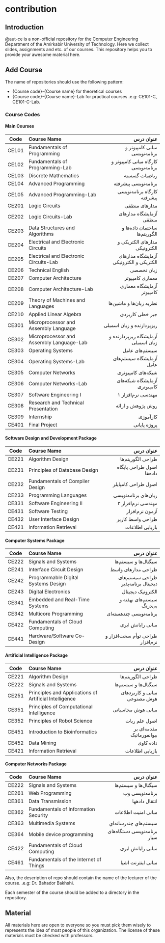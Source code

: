 # contribution
## Introduction
@aut-ce is a non-official repository for the Computer Engineering Department of the Amirkabir University of Technology.
Here we collect slides, assignments and etc. of our courses.
This repository helps you to provide your awesome material here.

## Add Course
The name of repositories should use the following pattern:
- {Course code}-{Course name} for theoretical courses
- {Course code}-{Course name}-Lab for practical courses
.e.g:
CE101-C, CE101-C-Lab.

### Course Codes
#### Main Courses
| Code  | Course Name                                  | عنوان درس                                 |
| ----- |:---------------------------------------------| -----------------------------------------:|
| CE101 | Fundamentals of Programming                  | مبانی کامپیوتر و برنامه‌نویسی             |
| CE102 | Fundamentals of Programming-Lab              | کارگاه مبانی کامپیوتر و برنامه‌نویسی      |
| CE103 | Discrete Mathematics                         | ریاضیات گسسته                             |
| CE104 | Advanced Programming                         | برنامه‌نویسی پیشرفته                      |
| CE105 | Advanced Programming-Lab                     | کارگاه برنامه‌نویسی پیشرفته               |
| CE201 | Logic Circuits	                             | مدارهای منطقی                             |
| CE202 | Logic Circuits-Lab                           | آزمایشگاه مدارهای منطقی                   |
| CE203 | Data Structures and Algorithms	             | ساختمان داده‌ها و الگوریتم‌ها             |
| CE204 | Electrical and Electronic Circuits	         | مدارهای الکتریکی و الکترونیکی             |
| CE205 | Electrical and Electronic Circuits-Lab       | آزمایشگاه مدارهای الکتریکی و الکترونیکی   |
| CE206 | Technical English	                           | زبان تخصصی                                |
| CE207 | Computer Architecture	                       | معماری کامپیوتر                           |
| CE208 | Computer Architecture-Lab                    | آزمایشگاه معماری کامپیوتر                 |
| CE209 | Theory of Machines and Languages             | نظریه ‌زبان‌ها و ماشین‌ها                 |
| CE210 | Applied Linear Algebra                       | جبر خطی کاربردی                           |
| CE301 | Microprocessor and Assembly Language	       | ریزپردازنده و زبان اسمبلی                 |
| CE302 | Microprocessor and Assembly Language-Lab     | آزمایشگاه ریزپردازنده و زبان اسمبلی       |
| CE303 | Operating Systems	                           | سیستم‌های عامل                            |
| CE304 | Operating Systems-Lab                        | آزمایشگاه سیستم‌های عامل                  |
| CE305 | Computer Networks	                           | شبکه‌های کامپیوتری                        |
| CE306 | Computer Networks-Lab                        | آزمایشگاه شبکه‌های کامپیوتری              |
| CE307 | Software Engineering I	                     | مهندسی نرم‌افزار ۱                        |
| CE308 | Research and Technical Presentation	         | روش پژوهش و ارائه                         | 
| CE309 | Internship                                   | کارآموزی                                  |
| CE401 | Final Project                                | پروژه پایانی                              |
#### Software Design and Development Package
| Code  | Course Name                      | عنوان درس                      |
| ----- |:---------------------------------| ------------------------------:|
| CE221 | Algorithm Design	               | طراحی الگوریتم‌ها              |
| CE231 | Principles of Database Design	   | اصول طراحی پایگاه داده‌ها      |
| CE232 | Fundamentals of Compiler Design  | اصول طراحی کامپایلر            |
| CE233 | Programming Languages            | ‌زبان‌های برنامه‌نویسی         |
| CE331 | Software Engineering II          | مهندسی نرم‌افزار ۲             |
| CE431 | Software Testing                 | آزمون نرم‌افزار                |
| CE432 | User Interface Design            | طراحی واسط کاربر               |
| CE421 | Information Retrieval            | بازیابی اطلاعات                 |
#### Computer Systems Package
| Code  | Course Name                         | عنوان درس                                 |
| ----- |:------------------------------------| -----------------------------------------:|
| CE222 | Signals and Systems	                | سیگنال‌ها و سیستم‌ها                      |
| CE241 | Interface Circuit Design	          | طراحی مدارهای واسط                        |
| CE242 | Programmable Digital Systems Design | طراحی سیستم‌های دیجیتال برنامه‌پذیر       |
| CE243 | Digital Electronics                 | الکترونیک دیجیتال                         |
| CE341 | Embedded and Real-Time Systems      | سیستم‌های نهفته و بی‌درنگ                 |
| CE342 | Multicore Programming               | برنامه‌نویسی چندهسته‌ای                   |
| CE422 | Fundamentals of Cloud Computing     | مبانی رایانش ابری                         |
| CE441 | Hardware/Software Co-Design         | طراحی توأم سخت‌افزار و نرم‌افزار          |
#### Artificial Intelligence Package
| Code  | Course Name                                            | عنوان درس                                 |
| ----- |:-------------------------------------------------------| -----------------------------------------:|
| CE221 | Algorithm Design	                                     | طراحی الگوریتم‌ها                         |
| CE222 | Signals and Systems	                                   | سیگنال‌ها و سیستم‌ها                      |
| CE251 | Principles and Applications of Artificial Intelligence | مبانی و کاربردهای هوش مصنوعی              |
| CE351 | Principles of Computational Intelligence               | مبانی هوش محاسباتی                        |
| CE352 | Principles of Robot Science                            | اصول علم ربات                             |
| CE451 | Introduction to Bioinformatics                         | مقدمه‌ای بر بیوانفورماتیک                 |
| CE452 | Data Mining                                            | داده کاوی                                 |
| CE421 | Information Retrieval                                  | بازیابی اطلاعات                            |
#### Computer Networks Package
| Code  | Course Name                             | عنوان درس                         |
| ----- |:----------------------------------------| ---------------------------------:|
| CE222 | Signals and Systems	                    | سیگنال‌ها و سیستم‌ها              |
| CE261 | Web Programming	                        | برنامه‌نویسی وب                   |
| CE361 | Data Transmission                       | انتقال داده­ها                    |
| CE362 | Fundamentals of Information Security    | مبانی امنيت اطلاعات                |
| CE363 | Multimedia Systems                      | سيستم‌هاي چندرسانه‌اي             |
| CE364 | Mobile device programming               | برنامه‌نویسی دستگاه‌های سیار      |
| CE422 | Fundamentals of Cloud Computing         | مبانی رایانش ابری                 |
| CE461 | Fundamentals of the Internet of Things  | مبانی اینترنت اشیا                |

Also, the description of repo should contain the name of the lecturer of the course.
.e.g:
Dr. Bahador Bakhshi.

Each semester of the course should be added to a directory in the repository.

## Material
All materials here are open to everyone so you must pick them wisely to represents the idea of most people of this organization. The license of these materials must be checked with professors.
